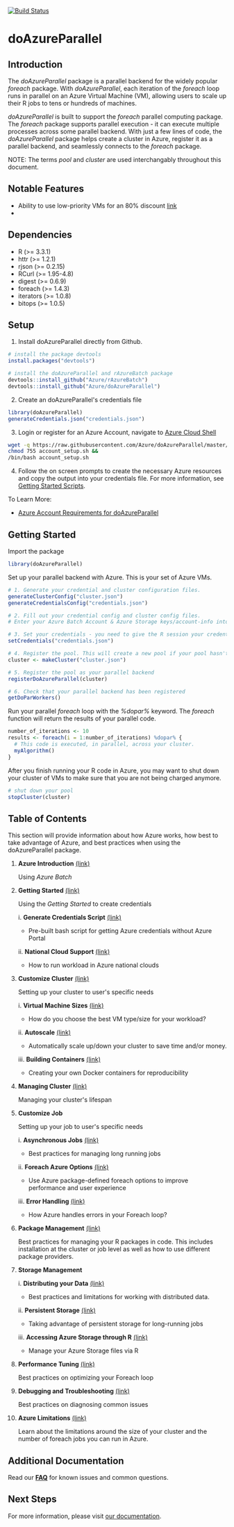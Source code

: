 [![Build Status](https://travis-ci.org/Azure/doAzureParallel.svg?branch=master)](https://travis-ci.org/Azure/doAzureParallel)
# doAzureParallel

## Introduction

The *doAzureParallel* package is a parallel backend for the widely popular *foreach* package. With *doAzureParallel*, each iteration of the *foreach* loop runs in parallel on an Azure Virtual Machine (VM), allowing users to scale up their R jobs to tens or hundreds of machines.

*doAzureParallel* is built to support the *foreach* parallel computing package. The *foreach* package supports parallel execution - it can execute multiple processes across some parallel backend. With just a few lines of code, the *doAzureParallel* package helps create a cluster in Azure, register it as a parallel backend, and seamlessly connects to the *foreach* package.

NOTE: The terms *pool* and *cluster* are used interchangably throughout this document.

## Notable Features
- Ability to use low-priority VMs for an 80% discount [link](./docs/31-vm-sizes.md#low-priority-vms)
-  

## Dependencies

- R (>= 3.3.1)
- httr (>= 1.2.1)
- rjson (>= 0.2.15)
- RCurl (>= 1.95-4.8)
- digest (>= 0.6.9)
- foreach (>= 1.4.3)
- iterators (>= 1.0.8)
- bitops (>= 1.0.5)

## Setup 

1) Install doAzureParallel directly from Github.

```R
# install the package devtools
install.packages("devtools")

# install the doAzureParallel and rAzureBatch package
devtools::install_github("Azure/rAzureBatch")
devtools::install_github("Azure/doAzureParallel")
```

2) Create an doAzureParallel's credentials file
``` R
library(doAzureParallel)
generateCredentials.json("credentials.json")
```

3) Login or register for an Azure Account, navigate to [Azure Cloud Shell](https://shell.azure.com)

``` sh 
wget -q https://raw.githubusercontent.com/Azure/doAzureParallel/master/account_setup.sh &&
chmod 755 account_setup.sh &&
/bin/bash account_setup.sh
```
4) Follow the on screen prompts to create the necessary Azure resources and copy the output into your credentials file. For more information, see [Getting Started Scripts](./docs/02-getting-started-script.md).

To Learn More:
- [Azure Account Requirements for doAzureParallel](./docs/04-azure-requirements.md)

## Getting Started

Import the package
```R
library(doAzureParallel)
```

Set up your parallel backend with Azure. This is your set of Azure VMs.
```R
# 1. Generate your credential and cluster configuration files.  
generateClusterConfig("cluster.json")
generateCredentialsConfig("credentials.json")

# 2. Fill out your credential config and cluster config files.
# Enter your Azure Batch Account & Azure Storage keys/account-info into your credential config ("credentials.json") and configure your cluster in your cluster config ("cluster.json")

# 3. Set your credentials - you need to give the R session your credentials to interact with Azure
setCredentials("credentials.json")

# 4. Register the pool. This will create a new pool if your pool hasn't already been provisioned.
cluster <- makeCluster("cluster.json")

# 5. Register the pool as your parallel backend
registerDoAzureParallel(cluster)

# 6. Check that your parallel backend has been registered
getDoParWorkers()
```

Run your parallel *foreach* loop with the *%dopar%* keyword. The *foreach* function will return the results of your parallel code.

```R
number_of_iterations <- 10
results <- foreach(i = 1:number_of_iterations) %dopar% {
  # This code is executed, in parallel, across your cluster.
  myAlgorithm()
}
```

After you finish running your R code in Azure, you may want to shut down your cluster of VMs to make sure that you are not being charged anymore.

```R
# shut down your pool
stopCluster(cluster)
```

## Table of Contents 
This section will provide information about how Azure works, how best to take advantage of Azure, and best practices when using the doAzureParallel package.

1. **Azure Introduction** [(link)](./docs/00-azure-introduction.md)

   Using *Azure Batch*

2. **Getting Started** [(link)](./docs/01-getting-started.md)

    Using the *Getting Started* to create credentials
    
    i. **Generate Credentials Script** [(link)](./docs/02-getting-started-script.md)

    - Pre-built bash script for getting Azure credentials without Azure Portal

    ii. **National Cloud Support** [(link)](./docs/03-national-clouds.md)

    - How to run workload in Azure national clouds

3. **Customize Cluster** [(link)](./docs/30-customize-cluster.md)

    Setting up your cluster to user's specific needs

    i. **Virtual Machine Sizes** [(link)](./docs/31-vm-sizes.md)
    
    - How do you choose the best VM type/size for your workload?

    ii. **Autoscale** [(link)](./docs/32-autoscale.md)
  
    - Automatically scale up/down your cluster to save time and/or money.
  
    iii. **Building Containers** [(link)](./docs/33-building-containers.md)
    
      - Creating your own Docker containers for reproducibility

4. **Managing Cluster** [(link)](./docs/40-clusters.md)

    Managing your cluster's lifespan

5. **Customize Job**

    Setting up your job to user's specific needs
    
    i. **Asynchronous Jobs** [(link)](./docs/51-long-running-job.md)
    
    - Best practices for managing long running jobs
  
    ii. **Foreach Azure Options** [(link)](./docs/52-azure-foreach-options.md)
        
    - Use Azure package-defined foreach options to improve performance and user experience
  
    iii. **Error Handling** [(link)](./docs/53-azure-foreach-options.md)
    
    - How Azure handles errors in your Foreach loop? 
    
6. **Package Management** [(link)](./docs/20-package-management.md)

    Best practices for managing your R packages in code. This includes installation at the cluster or job level as well as how to use different package providers.

7. **Storage Management**
    
    i. **Distributing your Data** [(link)](./docs/71-distributing-data.md)
    
    - Best practices and limitations for working with distributed data.

    ii. **Persistent Storage** [(link)](./docs/72-persistent-storage.md)

    - Taking advantage of persistent storage for long-running jobs
   
    iii. **Accessing Azure Storage through R** [(link)](./docs/73-managing-storage.md)
    
    - Manage your Azure Storage files via R 

8. **Performance Tuning** [(link)](./docs/80-performance-tuning.md)

    Best practices on optimizing your Foreach loop

9. **Debugging and Troubleshooting** [(link)](./docs/90-troubleshooting.md)
    
    Best practices on diagnosing common issues

10. **Azure Limitations** [(link)](./docs/91-quota-limitations.md)

    Learn about the limitations around the size of your cluster and the number of foreach jobs you can run in Azure.
   
## Additional Documentation
Read our [**FAQ**](./docs/92-faq.md) for known issues and common questions.

## Next Steps

For more information, please visit [our documentation](./docs/README.md).

